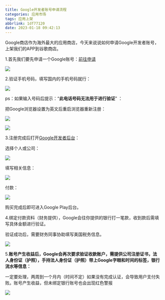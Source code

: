 ```yaml
---
title: Google开发者账号申请流程
categories: 应用市场
tags: 应用上架
abbrlink: 1df77120
date: 2023-01-18 09:42:13
---
```


Google商店作为海外最大的应用商店，今天来说说如何申请Google开发者账号，上架我们的APP到谷歌商店。

<!--more-->

1.首先我们要先申请一个Google账号：[前往申请](https://accounts.google.com/signup/v2/webcreateaccount?flowName=GlifWebSignIn&flowEntry=SignUp)

![](Google开发者账号申请流程/image-20230118094557606.png)



2.验证手机号码，填写国内的手机号码就行：

![](Google开发者账号申请流程/image-20230118094738536.png)



ps：如果输入号码后提示：“**此电话号码无法用于进行验证**” ：

把Google浏览器设置为英文后重启浏览器重新注册：

![](Google开发者账号申请流程/image-20230118094758903.png)



![](Google开发者账号申请流程/image-20230118094835174.png)



3.注册完成后打开[Google开发者后台](https://play.google.com/console/u/2/signup)：

选择个人或公司：

![](Google开发者账号申请流程/image-20230118094921131.png)



填写相关信息：

![](Google开发者账号申请流程/image-20230118094952069.png)

付款：

![](Google开发者账号申请流程/image-20230118095026042.png)



购买完成后即可进入Google Play后台。

4.绑定付款资料（财务提供），Google会往你提供的银行打一笔款，收到款后需填写具体金额进行验证。

验证成功后，需要财务同事协助填写美国税务信息。

![](Google开发者账号申请流程/image-20230118095144046.png)



5.**账号产生收益后，Google会再次要求验证收款账户，需提供公司注册证书，法人身份证（护照），手持法人身份证（护照）带上Google字眼和时间的标签，银行流水等信息：**

一定要处理，两周到一个月内（时间不定）如果没有完成认证，会导致用户支付失败。账号产生收益，但未绑定银行账号也会出现红色警报

![](Google开发者账号申请流程/image-20230118095344082.png)
